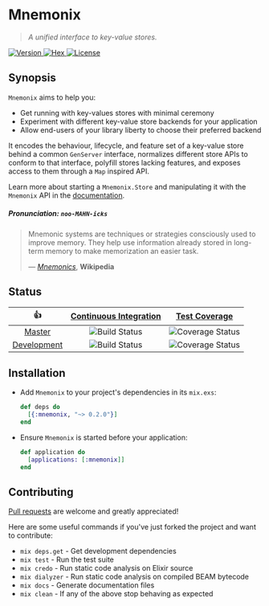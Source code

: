 Mnemonix
========

> *A unified interface to key-value stores.*


[hex]:                 https://hex.pm/packages/mnemonix
[hex-version-badge]:   https://img.shields.io/hexpm/v/mnemonix.svg?maxAge=86400&style=flat-square
[hex-downloads-badge]: https://img.shields.io/hexpm/dt/mnemonix.svg?maxAge=86400&style=flat-square
[hex-license-badge]:   https://img.shields.io/badge/license-MIT-7D26CD.svg?maxAge=86400&style=flat-square

[![Version][hex-version-badge] ![Hex][hex-downloads-badge] ![License][hex-license-badge]][hex]

## Synopsis

`Mnemonix` aims to help you:

  - Get running with key-values stores with minimal ceremony
  - Experiment with different key-value store backends for your application
  - Allow end-users of your library liberty to choose their preferred backend

It encodes the behaviour, lifecycle, and feature set of a key-value store behind a common `GenServer` interface, normalizes different store APIs to conform to that interface, polyfill stores lacking features, and exposes access to them through a `Map` inspired API.

Learn more about starting a `Mnemonix.Store` and manipulating it with the `Mnemonix` API in the [documentation](https://hexdocs.pm/mnemonix/index.html).

##### Pronunciation: *`noo-MAHN-icks`*

> Mnemonic systems are techniques or strategies consciously used to improve memory. They help use information already stored in long-term memory to make memorization an easier task.
>
> — *[Mnemonics](https://en.wikipedia.org/wiki/Mnemonic)*, **Wikipedia**

## Status

|         :thumbsup:         |  [Continuous Integration][status]   |        [Test Coverage][coverage]         |
|:--------------------------:|:-----------------------------------:|:----------------------------------------:|
|      [Master][master]      |   ![Build Status][master-status]    |   ![Coverage Status][master-coverage]    |
| [Development][development] | ![Build Status][development-status] | ![Coverage Status][development-coverage] |

[status]: https://travis-ci.org/christhekeele/mnemonix
[coverage]: https://coveralls.io/github/christhekeele/mnemonix

[master]:              https://github.com/christhekeele/mnemonix/tree/master
[master-status]: https://img.shields.io/travis/christhekeele/mnemonix/master.svg?maxAge=86400&style=flat-square
[master-coverage]: https://img.shields.io/coveralls/christhekeele/mnemonix/master.svg?maxAge=86400&style=flat-square

[development]:              https://github.com/christhekeele/mnemonix/tree/development
[development-status]: https://img.shields.io/travis/christhekeele/mnemonix/development.svg?maxAge=86400&style=flat-square
[development-coverage]: https://img.shields.io/coveralls/christhekeele/mnemonix/development.svg?maxAge=86400&style=flat-square

## Installation

- Add `Mnemonix` to your project's dependencies in its `mix.exs`:

  ```elixir
  def deps do
    [{:mnemonix, "~> 0.2.0"}]
  end
  ```

- Ensure `Mnemonix` is started before your application:

  ```elixir
  def application do
    [applications: [:mnemonix]]
  end
  ```

## Contributing

[Pull requests](https://github.com/christhekeele/mnemonix/pulls) are welcome and greatly appreciated!

Here are some useful commands if you've just forked the project and want to contribute:

- `mix deps.get` - Get development dependencies
- `mix test` - Run the test suite
- `mix credo` - Run static code analysis on Elixir source
- `mix dialyzer` - Run static code analysis on compiled BEAM bytecode
- `mix docs` - Generate documentation files
- `mix clean` - If any of the above stop behaving as expected

